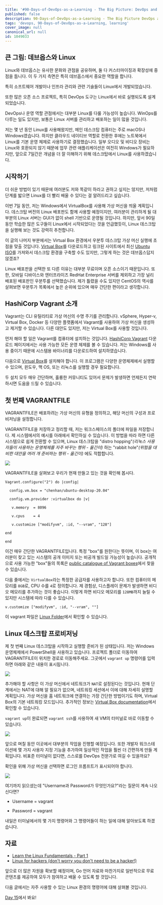 ```yaml
---
title: '#90-Days-of-DevOps-as-a-Learning - The Big Picture: DevOps and Linux - Day 14'
published: false
description: 90-Days-of-DevOps-as-a-Learning - The Big Picture DevOps and Linux
tags: 'devops, 90-Days-of-DevOps-as-a-Learning, learning'
cover_image: null
canonical_url: null
id: 1049033
---
```


## 큰 그림: 데브옵스와 Linux

Linux와 데브옵스는 유사한 문화와 관점을 공유하며, 둘 다 커스터마이징과 확장성에 중점을 둡니다. 이 두 가지 측면은 특히 데브옵스에서 중요한 역할을 합니다.

특히 소프트웨어 개발이나 인프라 관리와 관련 기술들이 Linux에서 개발되었습니다.

또한 많은 오픈 소스 프로젝트, 특히 DevOps 도구는 Linux에서 바로 실행되도록 설계되었습니다.

DevOps나 운영 역할 관점에서는 대부분 Linux를 다룰 가능성이 높습니다. WinOps를 다루는 일도 있지만, 보통은 Linux 서버를 관리하고 배포하는 일이 많을 것입니다.

저는 몇 년 동안 Linux를 사용해왔지만, 메인 데스크탑 컴퓨터는 주로 macOS나 Windows였습니다. 하지만 클라우드 네이티브 역할로 전환한 후에는 노트북에서 Linux를 기본 운영 체제로 사용하기로 결정했습니다. 일부 오디오 및 비디오 장비는 Linux와 호환되지 않기 때문에 업무 관련 애플리케이션은 여전히 Windows가 필요하지만, 앞으로 7일간은 개념을 더 잘 이해하기 위해 데스크탑에서 Linux를 사용하겠습니다.

## 시작하기

더 쉬운 방법이 있기 때문에 여러분도 저와 똑같이 하라고 권하고 싶지는 않지만, 저처럼 단계를 밟으면 Linux를 더 빨리 배울 수 있다는 걸 알려드리고 싶습니다.

이번 7일 동안, 저는 Windows에서 VirtualBox를 사용해 가상 머신을 띄울 계획입니다. 데스크탑 버전의 Linux 배포판도 함께 사용할 예정이지만, 여러분이 관리하게 될 대부분의 Linux 서버는 GUI가 없이 shell 기반으로 운영될 것입니다. 하지만, 앞서 90일 동안 학습한 많은 도구들이 Linux에서 시작되었다는 것을 언급했듯이, Linux 데스크탑을 실행해 보는 것도 강력히 추천합니다.

이 글의 나머지 부분에서는 Virtual Box 환경에서 우분투 데스크탑 가상 머신 실행에 초점을 맞출 것입니다. [Virtual Box](https://www.virtualbox.org/)를 다운로드하고 링크된 사이트에서 최신 [Ubuntu ISO](https://ubuntu.com/download)를 가져와서 데스크탑 환경을 구축할 수도 있지만, 그렇게 하는 것은 데브옵스답지 않겠죠?

Linux 배포판을 선택한 또 다른 이유는 대부분 무료이며 오픈 소스이기 때문입니다. 또한, 모바일 디바이스와 엔터프라이즈 RedHat Enterprise 서버를 제외하고 가장 널리 배포된 배포판인 우분투를 선택했습니다. 제가 틀렸을 수도 있지만 CentOS의 역사를 살펴보면 우분투가 목록에서 높은 순위에 있으며 매우 간단한 편이라고 생각합니다.

## HashiCorp Vagrant 소개

Vagrant는 CLI 유틸리티로 가상 머신의 수명 주기를 관리합니다. vSphere, Hyper-v, Virtual Box, Docker 등 다양한 플랫폼에서 Vagrant를 사용하여 가상 머신을 생성하고 제거할 수 있습니다. 다른 대안도 있지만, 저는 Virtual Box를 사용할 것입니다.

먼저 해야 할 일은 Vagrant를 컴퓨터에 설치하는 것입니다. [HashiCorp Vagrant](https://www.vagrantup.com/downloads) 다운로드 페이지에서는 사용 가능한 모든 운영 체제를 볼 수 있습니다. 저는 Windows를 사용 중이기 때문에 시스템용 바이너리를 다운로드하여 설치하였습니다.

다음으로 [Virtual Box](https://www.virtualbox.org/wiki/Downloads)를 설치해야 합니다. 이 프로그램은 다양한 운영체제에서 실행할 수 있으며, 윈도우, 맥 OS, 또는 리눅스를 실행할 경우 필요합니다.

두 설치 모두 매우 간단하며, 훌륭한 커뮤니티도 있어서 문제가 발생하면 언제든지 연락하시면 도움을 드릴 수 있습니다.

## 첫 번째 VAGRANTFILE

VAGRANTFILE은 배포하려는 가상 머신의 유형을 정의하고, 해당 머신의 구성과 프로비저닝을 설정합니다.

VAGRANTFILE을 저장하고 정리할 때, 저는 워크스페이스의 폴더에 파일을 저장합니다. 제 시스템에서의 예시를 아래에서 확인하실 수 있습니다. 이 방법을 따라 하면 다른 시스템으로 쉽게 전환할 수 있으며, Linux 데스크탑을 "distro hopping"_(리눅스 사용자들이 사용하는 운영체제를 자주 바꾸는 행위 - 옮긴이)_ 하는 "rabbit hole"_(위험을 대비한 대안을 여러 개 준비하는 행위 - 옮긴이)_ 에도 적합합니다.

![](/2022/Days/Images/Day14_Linux1.png)

VAGRANTFILE을 살펴보고 우리가 현재 만들고 있는 것을 확인해 봅시다.

```
Vagrant.configure("2") do |config|

  config.vm.box = "chenhan/ubuntu-desktop-20.04"

  config.vm.provider :virtualbox do |v|

   v.memory  = 8096

   v.cpus    = 4

   v.customize ["modifyvm", :id, "--vram", "128"]

end

end
```

이건 매우 간단한 VAGRANTFILE입니다. 특정 "box"를 원한다는 뜻이며, 이 box는 여러분이 찾고 있는 시스템의 공개 이미지 또는 비공개 빌드일 가능성이 높습니다. 공개적으로 사용 가능한 "box"들의 목록은 [public catalogue of Vagrant boxes](https://app.vagrantup.com/boxes/search)에서 찾을 수 있습니다.

다음 줄에서는 `VirtualBox`라는 특정한 공급자를 사용하고자 합니다. 또한 컴퓨터의 메모리를 `8GB`로, CPU 수를 `4`로 정의합니다. 제 경험상, 디스플레이 문제가 발생하면 비디오 메모리를 추가하는 것이 좋습니다. 이렇게 하면 비디오 메모리를 `128MB`까지 늘릴 수 있지만 시스템에 따라 다를 수 있습니다.

```
v.customize ["modifyvm", :id, "--vram", ""]
```

이 vagrant 파일은 [Linux Folder](/2022/Days/Linux/VAGRANTFILE)에서 확인할 수 있습니다.

## Linux 데스크탑 프로비저닝

제 첫 번째 Linux 데스크탑을 시작하고 실행할 준비가 된 상태입니다. 저는 Windows 운영체제에서 PowerShell을 사용하고 있습니다. 프로젝트 폴더로 이동하여 VAGRANTFILE이 위치한 경로로 이동해주세요. 그곳에서 `vagrant up` 명령어를 입력하면 아래와 같은 내용이 표시됩니다.

![](/2022/Days/Images/Day14_Linux2.png)

추가해야 할 사항은 이 가상 머신에서 네트워크가 `NAT`로 설정된다는 것입니다. 현재 단계에서는 NAT에 대해 알 필요가 없으며, 네트워킹 세션에서 이에 대해 자세히 설명할 계획입니다. 가상 머신을 홈 네트워크에 연결하는 가장 간단한 방법이기도 하며, Virtual Box의 기본 네트워킹 모드입니다. 추가적인 정보는 [Virtual Box documentation](https://www.virtualbox.org/manual/ch06.html#network_nat)에서 확인할 수 있습니다.

`vagrant up`이 완료되면 `vagrant ssh`를 사용하여 새 VM의 터미널로 바로 이동할 수 있습니다.

![](/2022/Days/Images/Day14_Linux3.png)

앞으로 며칠 동안 이곳에서 대부분의 작업을 진행할 예정입니다. 또한 개발자 워크스테이션에 몇 가지 사용자 지정 기능을 추가하여 일상적인 작업을 훨씬 더 간편하게 만들 계획입니다. 비표준 터미널이 없다면, 스스로를 DevOps 전문가로 여길 수 있을까요?

확인을 위해 가상 머신을 선택하면 로그인 프롬프트가 표시되어야 합니다.

![](/2022/Days/Images/Day14_Linux4.png)

여기까지 읽으셨는데 "Username과 Password가 무엇인가요?"라는 질문이 계속 나오신다면?

- Username = vagrant

- Password = vagrant

내일은 터미널에서의 몇 가지 명령어와 그 명령어들이 하는 일에 대해 알아보도록 하겠습니다.

## 자료

- [Learn the Linux Fundamentals - Part 1](https://www.youtube.com/watch?v=kPylihJRG70)
- [Linux for hackers (don't worry you don't need to be a hacker!)](https://www.youtube.com/watch?v=VbEx7B_PTOE)

앞으로 더 많은 자원을 확보할 예정이며, Go 언어 자료와 마찬가지로 일반적으로 무료 콘텐츠를 제공하여 모두가 참여하고 배울 수 있도록 할 것입니다.

다음 글에서는 자주 사용할 수 있는 Linux 환경의 명령어에 대해 살펴볼 것입니다.

[Day 15](day15.md)에서 봐요!
